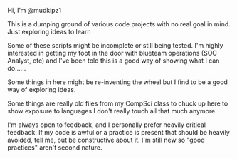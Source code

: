 Hi, I’m @mudkipz1

This is a dumping ground of various code projects with no real goal in mind. Just exploring ideas to learn

Some of these scripts might be incomplete or still being tested. I'm highly interested in getting my foot in the door with blueteam operations (SOC Analyst, etc) and I've been told this is a good way of showing what I can do......

Some things in here might be re-inventing the wheel but I find to be a good way of exploring ideas. 

Some things are really old files from my CompSci class to chuck up here to show exposure to languages I don't really touch all that much anymore. 

I'm always open to feedback, and I personally prefer heavily critical feedback. If my code is awful or a practice is present that should be heavily avoided, tell me, but be constructive about it. I'm still new so "good practices" aren't second nature.
